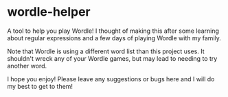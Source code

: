 # wordle-helper

A tool to help you play Wordle! I thought of making this after some learning about regular expressions and a few days of playing Wordle with my family. 

Note that Wordle is using a different word list than this project uses. It shouldn't wreck any of your Wordle games, but may lead to needing to try another word.

I hope you enjoy! Please leave any suggestions or bugs here and I will do my best to get to them!